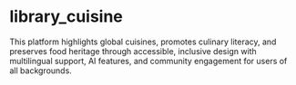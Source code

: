 # library_cuisine
This platform highlights global cuisines, promotes culinary literacy, and preserves food heritage through accessible, inclusive design with multilingual support, AI features, and community engagement for users of all backgrounds.
